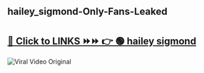 
 ## hailey_sigmond-Only-Fans-Leaked

# <h2><a href="https://clipsfans.com/hailey_sigmond&ref=git">🔗 Click to LINKS ⏩⏩ 👉 🟢 hailey sigmond </a></h2>

<a href="https://clipsfans.com/hailey_sigmond&ref=git" rel="nofollow" data-target="animated-image.originalLink"><img src="https://i.ibb.co.com/xMMVF88/686577567.gif" alt="Viral Video Original" style="max-width: 100%; display: inline-block;" data-target="animated-image.originalImage"></a>
